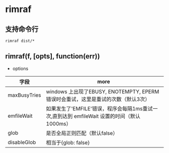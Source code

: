 # rimraf

## 支持命令行

```
rimraf dist/*
```

## rimraf(f, [opts], function(err))

- options

字段           | more
------------ | ------------------------------------------------------------
maxBusyTries | windows 上出现了EBUSY, ENOTEMPTY, EPERM错误时会重试，这里是重试的次数（默认3次）
emfileWait   | 如果发生了'EMFILE'错误，程序会每隔1ms重试一次,直到达到 emfileWait 设置的时间（默认1000ms）
glob         | 是否全局正则匹配（默认false）
disableGlob  | 相当于{glob: false}

